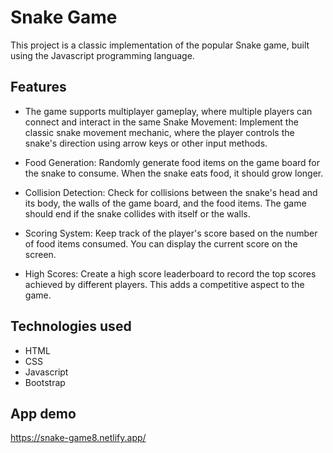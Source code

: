 
# Snake Game
This project is a classic implementation of the popular Snake game, built using the Javascript programming language.
## Features

- The game supports multiplayer gameplay, where multiple players can connect and interact in the same Snake Movement: Implement the classic snake movement mechanic, where the player controls the snake's direction using arrow keys or other input methods.

- Food Generation: Randomly generate food items on the game board for the snake to consume. When the snake eats food, it should grow longer.

- Collision Detection: Check for collisions between the snake's head and its body, the walls of the game board, and the food items. The game should end if the snake collides with itself or the walls.

- Scoring System: Keep track of the player's score based on the number of food items consumed. You can display the current score on the screen.

- High Scores: Create a high score leaderboard to record the top scores achieved by different players. This adds a competitive aspect to the game.


## Technologies used
- HTML
- CSS
- Javascript
- Bootstrap
## App demo

https://snake-game8.netlify.app/

